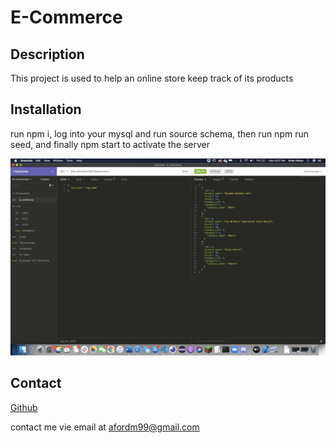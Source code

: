 
# E-Commerce

## Description 
This project is used to help an online store keep track of its products

## Installation
run npm i, log into your mysql and run source schema, then run npm run seed, and finally npm start to activate the server

![](./image.png)

## Contact
[Github](https://github.com/XXLZopes)

contact me vie email at afordm99@gmail.com
